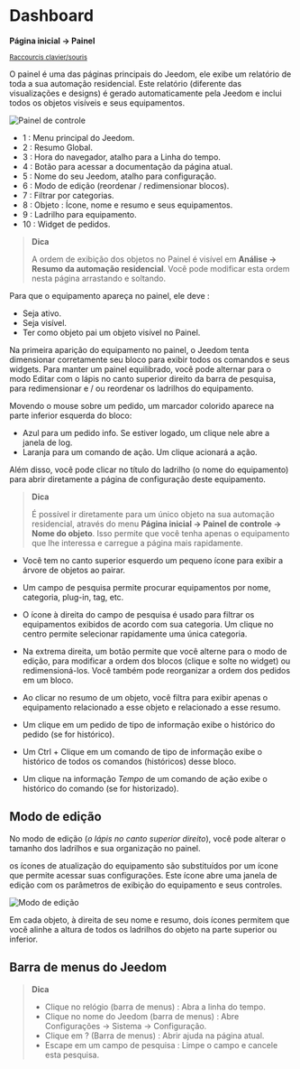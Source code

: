 # Dashboard
**Página inicial → Painel**

<small>[Raccourcis clavier/souris](shortcuts.md)</small>

O painel é uma das páginas principais do Jeedom, ele exibe um relatório de toda a sua automação residencial.
Este relatório (diferente das visualizações e designs) é gerado automaticamente pela Jeedom e inclui todos os objetos visíveis e seus equipamentos.

![Painel de controle](../images/doc-dashboard-legends.png)

- 1 : Menu principal do Jeedom.
- 2 : Resumo Global.
- 3 : Hora do navegador, atalho para a Linha do tempo.
- 4 : Botão para acessar a documentação da página atual.
- 5 : Nome do seu Jeedom, atalho para configuração.
- 6 : Modo de edição (reordenar / redimensionar blocos).
- 7 : Filtrar por categorias.
- 8 : Objeto : Ícone, nome e resumo e seus equipamentos.
- 9 : Ladrilho para equipamento.
- 10 : Widget de pedidos.

> **Dica**
>
> A ordem de exibição dos objetos no Painel é visível em **Análise → Resumo da automação residencial**. Você pode modificar esta ordem nesta página arrastando e soltando.

Para que o equipamento apareça no painel, ele deve :
- Seja ativo.
- Seja visível.
- Ter como objeto pai um objeto visível no Painel.

Na primeira aparição do equipamento no painel, o Jeedom tenta dimensionar corretamente seu bloco para exibir todos os comandos e seus widgets.
Para manter um painel equilibrado, você pode alternar para o modo Editar com o lápis no canto superior direito da barra de pesquisa, para redimensionar e / ou reordenar os ladrilhos do equipamento.

Movendo o mouse sobre um pedido, um marcador colorido aparece na parte inferior esquerda do bloco:
- Azul para um pedido info. Se estiver logado, um clique nele abre a janela de log.
- Laranja para um comando de ação. Um clique acionará a ação.

Além disso, você pode clicar no título do ladrilho (o nome do equipamento) para abrir diretamente a página de configuração deste equipamento.

> **Dica**
>
> É possível ir diretamente para um único objeto na sua automação residencial, através do menu **Página inicial → Painel de controle → Nome do objeto**.
> Isso permite que você tenha apenas o equipamento que lhe interessa e carregue a página mais rapidamente.

- Você tem no canto superior esquerdo um pequeno ícone para exibir a árvore de objetos ao pairar.
- Um campo de pesquisa permite procurar equipamentos por nome, categoria, plug-in, tag, etc.
- O ícone à direita do campo de pesquisa é usado para filtrar os equipamentos exibidos de acordo com sua categoria. Um clique no centro permite selecionar rapidamente uma única categoria.
- Na extrema direita, um botão permite que você alterne para o modo de edição, para modificar a ordem dos blocos (clique e solte no widget) ou redimensioná-los. Você também pode reorganizar a ordem dos pedidos em um bloco.

- Ao clicar no resumo de um objeto, você filtra para exibir apenas o equipamento relacionado a esse objeto e relacionado a esse resumo.

- Um clique em um pedido de tipo de informação exibe o histórico do pedido (se for histórico).
- Um Ctrl + Clique em um comando de tipo de informação exibe o histórico de todos os comandos (históricos) desse bloco.
- Um clique na informação *Tempo* de um comando de ação exibe o histórico do comando (se for historizado).


## Modo de edição

No modo de edição (*o lápis no canto superior direito*), você pode alterar o tamanho dos ladrilhos e sua organização no painel.

os ícones de atualização do equipamento são substituídos por um ícone que permite acessar suas configurações. Este ícone abre uma janela de edição com os parâmetros de exibição do equipamento e seus controles.

![Modo de edição](./images/EditDashboardModal.gif)

Em cada objeto, à direita de seu nome e resumo, dois ícones permitem que você alinhe a altura de todos os ladrilhos do objeto na parte superior ou inferior.

## Barra de menus do Jeedom

> **Dica**
>
> - Clique no relógio (barra de menus) : Abra a linha do tempo.
> - Clique no nome do Jeedom (barra de menus) : Abre Configurações → Sistema → Configuração.
> - Clique em ? (Barra de menus) : Abrir ajuda na página atual.
> - Escape em um campo de pesquisa : Limpe o campo e cancele esta pesquisa.
